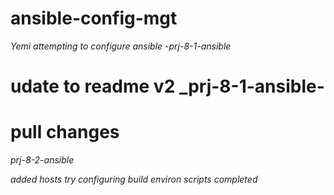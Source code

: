 # ansible-config-mgt
_Yemi attempting to configure ansible -prj-8-1-ansible_

# udate to readme v2 _prj-8-1-ansible-

# pull changes
_prj-8-2-ansible_

_added hosts_
_try_
_configuring build environ_
_scripts completed_